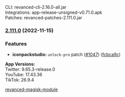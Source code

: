 CLI: revanced-cli-2.16.0-all.jar  
Integrations: app-release-unsigned-v0.71.0.apk  
Patches: revanced-patches-2.111.0.jar  

### [2.111.0](https://github.com/revanced/revanced-patches/compare/v2.110.0...v2.111.0) (2022-11-15)
### Features
* **iconpackstudio:** `unlock-pro` patch ([#1047](https://github.com/revanced/revanced-patches/issues/1047)) ([fcbca9c](https://github.com/revanced/revanced-patches/commit/fcbca9cf0ff3940c48df53a9e5e4d06d65f9a1b1))

  
**App Versions:**  
Twitter: 9.65.3-release.0  
YouTube: 17.43.36  
TikTok: 26.9.4  

[revanced-magisk-module](https://github.com/j-hc/revanced-magisk-module)  
